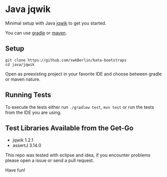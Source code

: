 # Java jqwik

Minimal setup with Java [jqwik](https://jqwik.net/) to get you started.

You can use [gradle](https://gradle.org/) or [maven](https://maven.apache.org/).

## Setup

    git clone https://github.com/swkBerlin/kata-bootstraps
    cd java/jqwik

Open as preexisting project in your favorite IDE and choose between gradle or maven nature.

## Running Tests

To execute the tests either run `./gradlew test`, `mvn test` or run the tests from the IDE you are using.

## Test Libraries Available from the Get-Go
- jqwik 1.2.1
- assertJ 3.14.0

This repo was tested with eclipse and idea, if you encounter problems please open a issue or send a pull request.

Have fun!
